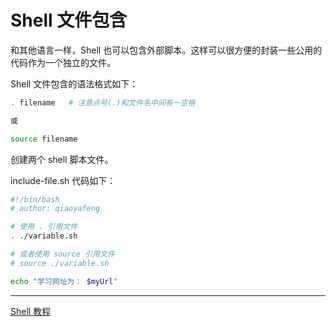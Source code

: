 # Shell 文件包含

和其他语言一样，Shell 也可以包含外部脚本。这样可以很方便的封装一些公用的代码作为一个独立的文件。

Shell 文件包含的语法格式如下：

```bash
. filename   # 注意点号(.)和文件名中间有一空格

或

source filename
```

创建两个 shell 脚本文件。

include-file.sh 代码如下：

```bash
#!/bin/bash
# author: qiaoyafeng

# 使用 . 引用文件
. ./variable.sh

# 或者使用 source 引用文件
# source ./variable.sh

echo "学习网址为： $myUrl"
```


------

[Shell 教程](shell.md)